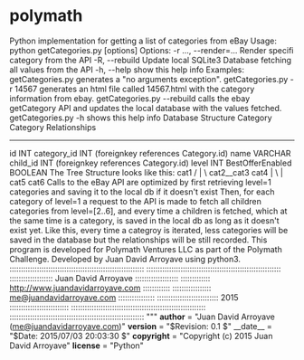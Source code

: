 # polymath
Python implementation for getting a list of categories from eBay
Usage: python getCategories.py [options]
Options:
-r ..., --render=... Render specifi category from the API
-R, --rebuild Update local SQLite3 Database fetching all values from the API
-h, --help show this help info
Examples:
getCategories.py generates a "no arguments exception".
getCategories.py -r 14567 generates an html file called 14567.html with the category information from ebay.
getCategories.py --rebuild calls the ebay getCategory API and updates the local database with the values fetched.
getCategories.py -h shows this help info
Database Structure
Category Category Relationships
________________ __________________________
id INT category_id INT (foreignkey references Category.id)
name VARCHAR child_id INT (foreignkey references Category.id)
level INT
BestOfferEnabled BOOLEAN
The Tree Structure looks like this:
cat1
/ | \\
cat2__cat3 cat4
| \\ |
cat5 cat6
Calls to the eBay API are optimized by first retrieving level=1 categories and saving it to the local db if it doesn't exist
Then, for each category of level=1 a request to the API is made to fetch all children categories from level=[2..6], and every time
a children is fetched, which at the same time is a category, is saved in the local db as long as it doesn't exist yet.
Like this, every time a categroy is iterated, less categories will be saved in the database but the relationships will be still recorded.
This program is developed for Polymath Ventures LLC as part of the Polymath Challenge.
Developed by Juan David Arroyave using python3.
:::::::::::::::::::::::::::::::::::::::::::::::::::::::::::
:::::::::::::::::::::::::::::::::::::::::::::::::::::::::::
::::::::::::::::::: Juan David Arroyave :::::::::::::::::::
::::::::::::: http://www.juandavidarroyave.com ::::::::::::
::::::::::::::::: me@juandavidarroyave.com ::::::::::::::::
::::::::::::::::::::::::::: 2015 ::::::::::::::::::::::::::
:::::::::::::::::::::::::::::::::::::::::::::::::::::::::::
:::::::::::::::::::::::::::::::::::::::::::::::::::::::::::
"""
__author__ = "Juan David Arroyave (me@juandavidarroyave.com)"
__version__ = "$Revision: 0.1 $"
__date__ = "$Date: 2015/07/03 20:03:30 $"
__copyright__ = "Copyright (c) 2015 Juan David Arroyave"
__license__ = "Python"
